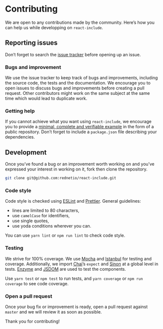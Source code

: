 # Contributing

We are open to any contributions made by the community. Here’s how you can help
us while developping on `react-include`.

## Reporting issues

Don’t forget to search the [issue tracker][tracker] before opening up an issue.

[tracker]: https://github.com/rednetio/react-include/issues

### Bugs and improvement

We use the issue tracker to keep track of bugs and improvements, including the
source code, the tests and the documentation. We encourage you to open issues
to discuss bugs and improvements before creating a pull request. Other
contributors might work on the same subject at the same time which would lead to
duplicate work.

### Getting help

If you cannot achieve what you want using `react-include`, we encourage you to
provide a [minimal, complete and verifiable example][mcve] in the form of a
public repository. Don’t forget to include a `package.json` file describing your
dependencies.

[mcve]: https://stackoverflow.com/help/mcve

## Development

Once you’ve found a bug or an improvement worth working on and you’ve expressed
your interest in working on it, fork then clone the repository.

```sh
git clone git@github.com:rednetio/react-include.git
```

### Code style

Code style is checked using [ESLint][eslint] and [Prettier][prettier]. General
guidelines:

* lines are limited to 80 characters,
* use `camelCase` for identifiers,
* use single quotes,
* use yoda conditions wherever you can.

You can use `yarn lint` or `npm run lint` to check code style.

[eslint]: https://eslint.org
[prettier]: https://prettier.io

### Testing

We strive for 100% coverage. We use [Mocha][mocha] and [Istanbul][istanbul] for
testing and coverage. Additionally, we import [Chai][chai]’s `expect` and
[Sinon][sinon] at a global level in tests. [Enzyme][enzyme] and [JSDOM][jsdom]
are used to test the components.

Use `yarn test` or `npm test` to run tests, and `yarn coverage` or
`npm run coverage` to see code coverage.

[mocha]: https://mochajs.org
[istanbul]: https://istanbul.js.org
[chai]: http://www.chaijs.com
[sinon]: http://sinonjs.org
[enzyme]: http://airbnb.io/enzyme/
[jsdom]: https://github.com/jsdom/jsdom

### Open a pull request

Once your bug fix or improvement is ready, open a pull request against `master`
and we will review it as soon as possible.

Thank you for contributing!
